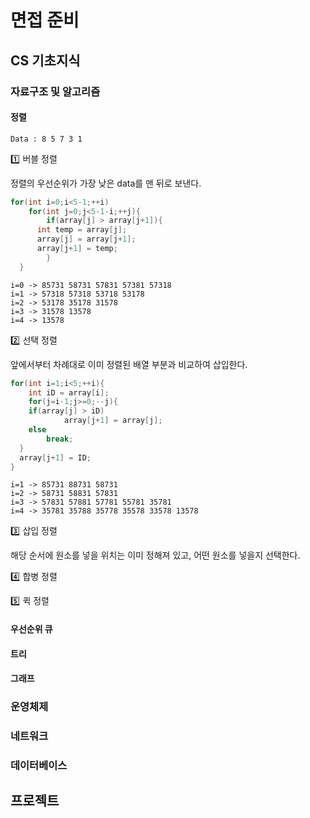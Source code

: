 # 면접 준비

## CS 기초지식

### 자료구조 및 알고리즘

#### 정렬

~~~
Data : 8 5 7 3 1
~~~

:one: 버블 정렬

정렬의 우선순위가 가장 낮은 data를 맨 뒤로 보낸다.

~~~c
for(int i=0;i<5-1;++i)
	for(int j=0;j<5-1-i;++j){
		if(array[j] > array[j+1]){
      int temp = array[j];
      array[j] = array[j+1];
      array[j+1] = temp;
		}
  }
~~~

~~~ 
i=0 -> 85731 58731 57831 57381 57318
i=1 -> 57318 57318 53718 53178
i=2 -> 53178 35178 31578
i=3 -> 31578 13578
i=4 -> 13578
~~~

:two: 선택 정렬

앞에서부터 차례대로 이미 정렬된 배열 부분과 비교하여 삽입한다.

~~~c
for(int i=1;i<5;++i){
	int iD = array[i];
	for(j=i-1;j>=0;--j){
  	if(array[j] > iD)
			array[j+1] = array[j];
    else
    	break;
  }
  array[j+1] = ID;
}
~~~

~~~
i=1 -> 85731 88731 58731
i=2 -> 58731 58831 57831
i=3 -> 57831 57881 57781 55781 35781
i=4 -> 35781 35788 35778 35578 33578 13578
~~~

:three: 삽입 정렬

해당 순서에 원소를 넣을 위치는 이미 정해져 있고, 어떤 원소를 넣을지 선택한다.

:four: 합병 정렬

:five: 퀵 정렬

#### 우선순위 큐

#### 트리

#### 그래프

### 운영체제

### 네트워크

### 데이터베이스

## 프로젝트

